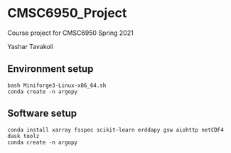 # CMSC6950_Project
Course project for CMSC6950 Spring 2021

Yashar Tavakoli

## Environment setup

```
bash Miniforge3-Linux-x86_64.sh
conda create -n argopy
```

## Software setup

```
conda install xarray fsspec scikit-learn erddapy gsw aiohttp netCDF4 dask toolz
conda create -n argopy
```
